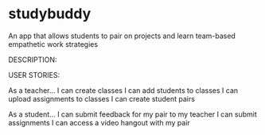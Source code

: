 # studybuddy
An app that allows students to pair on projects and learn team-based empathetic work strategies

DESCRIPTION:

USER STORIES:

As a teacher...
I can create classes
I can add students to classes
I can upload assignments to classes
I can create student pairs

As a student...
I can submit feedback for my pair to my teacher
I can submit assignments
I can access a video hangout with my pair
